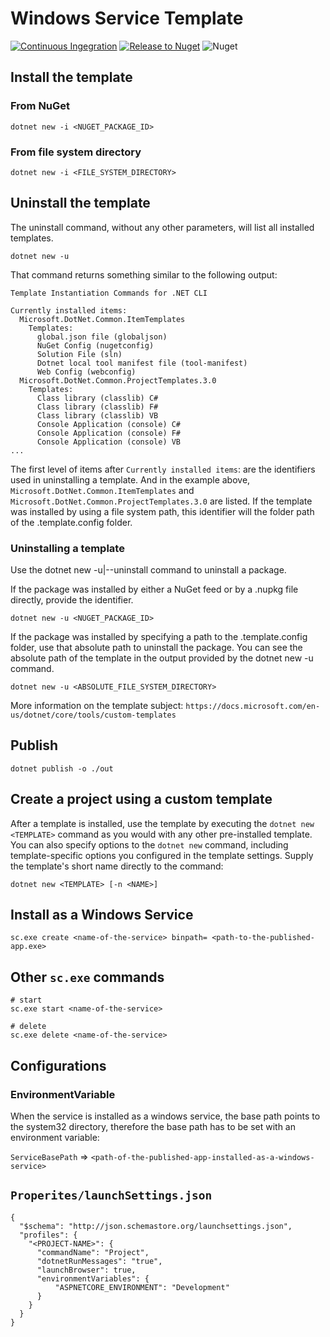 # Windows Service Template
[![Continuous Ingegration](https://github.com/gsoulavy/template-windows-service-kestrel/actions/workflows/ci.yml/badge.svg)](https://github.com/gsoulavy/template-windows-service-kestrel/actions/workflows/ci.yml) [![Release to Nuget](https://github.com/gsoulavy/template-windows-service-kestrel/actions/workflows/release.yml/badge.svg)](https://github.com/gsoulavy/template-windows-service-kestrel/actions/workflows/release.yml) ![Nuget](https://img.shields.io/nuget/v/GSoulavy.Template.WindowsService)

## Install the template
### From NuGet
```
dotnet new -i <NUGET_PACKAGE_ID>
```
### From file system directory
```
dotnet new -i <FILE_SYSTEM_DIRECTORY>
```
## Uninstall the template
The uninstall command, without any other parameters, will list all installed templates.
```
dotnet new -u
```
That command returns something similar to the following output:
```
Template Instantiation Commands for .NET CLI

Currently installed items:
  Microsoft.DotNet.Common.ItemTemplates
    Templates:
      global.json file (globaljson)
      NuGet Config (nugetconfig)
      Solution File (sln)
      Dotnet local tool manifest file (tool-manifest)
      Web Config (webconfig)
  Microsoft.DotNet.Common.ProjectTemplates.3.0
    Templates:
      Class library (classlib) C#
      Class library (classlib) F#
      Class library (classlib) VB
      Console Application (console) C#
      Console Application (console) F#
      Console Application (console) VB
...
```
The first level of items after `Currently installed items`: are the identifiers used in uninstalling a template. And in the example above, `Microsoft.DotNet.Common.ItemTemplates` and `Microsoft.DotNet.Common.ProjectTemplates.3.0` are listed. If the template was installed by using a file system path, this identifier will the folder path of the .template.config folder.
### Uninstalling a template
Use the dotnet new -u|--uninstall command to uninstall a package.

If the package was installed by either a NuGet feed or by a .nupkg file directly, provide the identifier.
```
dotnet new -u <NUGET_PACKAGE_ID>
```
If the package was installed by specifying a path to the .template.config folder, use that absolute path to uninstall the package. You can see the absolute path of the template in the output provided by the dotnet new -u command.
```
dotnet new -u <ABSOLUTE_FILE_SYSTEM_DIRECTORY>
```

More information on the template subject: `https://docs.microsoft.com/en-us/dotnet/core/tools/custom-templates`


## Publish

```
dotnet publish -o ./out
```

## Create a project using a custom template
After a template is installed, use the template by executing the `dotnet new <TEMPLATE>` command as you would with any other pre-installed template. You can also specify options to the `dotnet new` command, including template-specific options you configured in the template settings. Supply the template's short name directly to the command:
```
dotnet new <TEMPLATE> [-n <NAME>]
```
## Install as a Windows Service
```
sc.exe create <name-of-the-service> binpath= <path-to-the-published-app.exe>
```

## Other `sc.exe` commands

```
# start
sc.exe start <name-of-the-service>

# delete
sc.exe delete <name-of-the-service>

```

## Configurations

### EnvironmentVariable
When the service is installed as a windows service, the base path points to the system32
directory, therefore the base path has to be set with an environment variable:

`ServiceBasePath` => `<path-of-the-published-app-installed-as-a-windows-service>`

## `Properites/launchSettings.json`
```
{
  "$schema": "http://json.schemastore.org/launchsettings.json",
  "profiles": {
    "<PROJECT-NAME>": {
      "commandName": "Project",
      "dotnetRunMessages": "true", 
      "launchBrowser": true,
      "environmentVariables": {
          "ASPNETCORE_ENVIRONMENT": "Development"
      }
    }
  }
}

```
